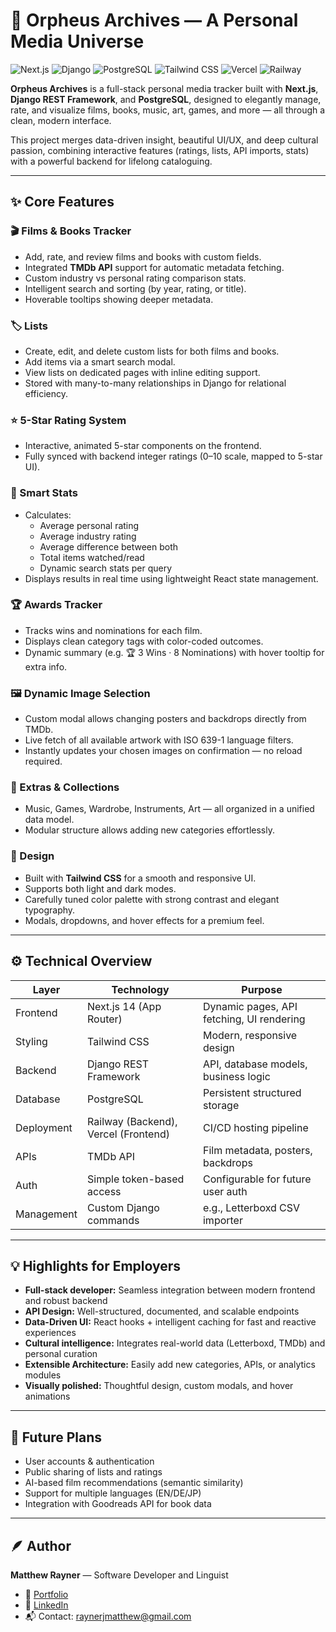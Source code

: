 # 🌌 Orpheus Archives — A Personal Media Universe

![Next.js](https://img.shields.io/badge/Next.js-14-black?logo=next.js)
![Django](https://img.shields.io/badge/Django-REST-green?logo=django)
![PostgreSQL](https://img.shields.io/badge/PostgreSQL-blue?logo=postgresql)
![Tailwind CSS](https://img.shields.io/badge/Tailwind%20CSS-2.2-blue?logo=tailwind-css)
![Vercel](https://img.shields.io/badge/Vercel-deployment-black?logo=vercel)
![Railway](https://img.shields.io/badge/Railway-deployment-red?logo=railway)

**Orpheus Archives** is a full-stack personal media tracker built with **Next.js**, **Django REST Framework**, and **PostgreSQL**, designed to elegantly manage, rate, and visualize films, books, music, art, games, and more — all through a clean, modern interface.

This project merges data-driven insight, beautiful UI/UX, and deep cultural passion, combining interactive features (ratings, lists, API imports, stats) with a powerful backend for lifelong cataloguing.

---

## ✨ Core Features

### 🎬 Films & Books Tracker
- Add, rate, and review films and books with custom fields.
- Integrated **TMDb API** support for automatic metadata fetching.
- Custom industry vs personal rating comparison stats.
- Intelligent search and sorting (by year, rating, or title).
- Hoverable tooltips showing deeper metadata.

### 🏷️ Lists
- Create, edit, and delete custom lists for both films and books.
- Add items via a smart search modal.
- View lists on dedicated pages with inline editing support.
- Stored with many-to-many relationships in Django for relational efficiency.

### ⭐ 5-Star Rating System
- Interactive, animated 5-star components on the frontend.
- Fully synced with backend integer ratings (0–10 scale, mapped to 5-star UI).

### 🧮 Smart Stats
- Calculates:
  - Average personal rating
  - Average industry rating
  - Average difference between both
  - Total items watched/read
  - Dynamic search stats per query
- Displays results in real time using lightweight React state management.

### 🏆 Awards Tracker
- Tracks wins and nominations for each film.
- Displays clean category tags with color-coded outcomes.
- Dynamic summary (e.g. 🏆 3 Wins · 8 Nominations) with hover tooltip for extra info.

### 🖼️ Dynamic Image Selection
- Custom modal allows changing posters and backdrops directly from TMDb.
- Live fetch of all available artwork with ISO 639-1 language filters.
- Instantly updates your chosen images on confirmation — no reload required.

### 🧩 Extras & Collections
- Music, Games, Wardrobe, Instruments, Art — all organized in a unified data model.
- Modular structure allows adding new categories effortlessly.

### 🌙 Design
- Built with **Tailwind CSS** for a smooth and responsive UI.
- Supports both light and dark modes.
- Carefully tuned color palette with strong contrast and elegant typography.
- Modals, dropdowns, and hover effects for a premium feel.

---

## ⚙️ Technical Overview

| Layer      | Technology                       | Purpose                                     |
|----------- |--------------------------------- |------------------------------------------- |
| Frontend   | Next.js 14 (App Router)           | Dynamic pages, API fetching, UI rendering |
| Styling    | Tailwind CSS                      | Modern, responsive design                  |
| Backend    | Django REST Framework             | API, database models, business logic      |
| Database   | PostgreSQL                        | Persistent structured storage              |
| Deployment | Railway (Backend), Vercel (Frontend) | CI/CD hosting pipeline                  |
| APIs       | TMDb API                          | Film metadata, posters, backdrops          |
| Auth       | Simple token-based access         | Configurable for future user auth         |
| Management | Custom Django commands            | e.g., Letterboxd CSV importer             |

---

## 💡 Highlights for Employers

- **Full-stack developer:** Seamless integration between modern frontend and robust backend  
- **API Design:** Well-structured, documented, and scalable endpoints  
- **Data-Driven UI:** React hooks + intelligent caching for fast and reactive experiences  
- **Cultural intelligence:** Integrates real-world data (Letterboxd, TMDb) and personal curation  
- **Extensible Architecture:** Easily add new categories, APIs, or analytics modules  
- **Visually polished:** Thoughtful design, custom modals, and hover animations  

---

## 🧠 Future Plans

- User accounts & authentication  
- Public sharing of lists and ratings  
- AI-based film recommendations (semantic similarity)  
- Support for multiple languages (EN/DE/JP)  
- Integration with Goodreads API for book data  

---

## 🪶 Author

**Matthew Rayner** — Software Developer and Linguist 

- 🔗 [Portfolio](https://matthewjrayner.github.io)  
- 💼 [LinkedIn](https://linkedin.com)  
- 📬 Contact: raynerjmatthew@gmail.com

